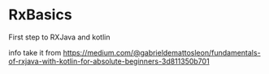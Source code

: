 # RxBasics
First step to RXJava and kotlin

info take it from
https://medium.com/@gabrieldemattosleon/fundamentals-of-rxjava-with-kotlin-for-absolute-beginners-3d811350b701
